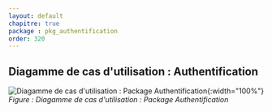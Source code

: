 ```yaml
---
layout: default
chapitre: true
package : pkg_authentification
order: 320
---
```


<!-- new slide -->
## Diagamme de cas d'utilisation : Authentification

![Diagamme de cas d'utilisation : Package Authentification](/prototype/diagrammes/pkg_authentification/uses_cases/use_case_pk_authentification.svg){:width="100%"}
*Figure : Diagamme de cas d'utilisation : Package Authentification*

